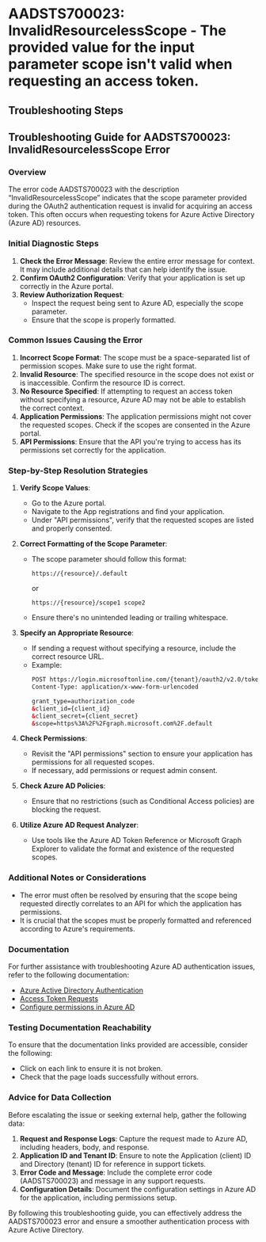 # AADSTS700023: InvalidResourcelessScope - The provided value for the input parameter scope isn't valid when requesting an access token.


## Troubleshooting Steps
## Troubleshooting Guide for AADSTS700023: InvalidResourcelessScope Error

### Overview
The error code AADSTS700023 with the description “InvalidResourcelessScope” indicates that the scope parameter provided during the OAuth2 authentication request is invalid for acquiring an access token. This often occurs when requesting tokens for Azure Active Directory (Azure AD) resources.

### Initial Diagnostic Steps

1. **Check the Error Message**: Review the entire error message for context. It may include additional details that can help identify the issue.
2. **Confirm OAuth2 Configuration**: Verify that your application is set up correctly in the Azure portal.
3. **Review Authorization Request**:
   - Inspect the request being sent to Azure AD, especially the scope parameter.
   - Ensure that the scope is properly formatted.

### Common Issues Causing the Error

1. **Incorrect Scope Format**: The scope must be a space-separated list of permission scopes. Make sure to use the right format.
2. **Invalid Resource**: The specified resource in the scope does not exist or is inaccessible. Confirm the resource ID is correct.
3. **No Resource Specified**: If attempting to request an access token without specifying a resource, Azure AD may not be able to establish the correct context.
4. **Application Permissions**: The application permissions might not cover the requested scopes. Check if the scopes are consented in the Azure portal.
5. **API Permissions**: Ensure that the API you're trying to access has its permissions set correctly for the application.

### Step-by-Step Resolution Strategies

1. **Verify Scope Values**:
   - Go to the Azure portal.
   - Navigate to the App registrations and find your application.
   - Under "API permissions", verify that the requested scopes are listed and properly consented.

2. **Correct Formatting of the Scope Parameter**:
   - The scope parameter should follow this format: 
     ```
     https://{resource}/.default 
     ```
     or 
     ```
     https://{resource}/scope1 scope2
     ```
   - Ensure there's no unintended leading or trailing whitespace.

3. **Specify an Appropriate Resource**:
   - If sending a request without specifying a resource, include the correct resource URL.
   - Example:
     ```html
     POST https://login.microsoftonline.com/{tenant}/oauth2/v2.0/token
     Content-Type: application/x-www-form-urlencoded

     grant_type=authorization_code
     &client_id={client_id}
     &client_secret={client_secret}
     &scope=https%3A%2F%2Fgraph.microsoft.com%2F.default
     ```

4. **Check Permissions**:
   - Revisit the "API permissions" section to ensure your application has permissions for all requested scopes.
   - If necessary, add permissions or request admin consent.

5. **Check Azure AD Policies**:
   - Ensure that no restrictions (such as Conditional Access policies) are blocking the request.

6. **Utilize Azure AD Request Analyzer**:
   - Use tools like the Azure AD Token Reference or Microsoft Graph Explorer to validate the format and existence of the requested scopes.

### Additional Notes or Considerations

- The error must often be resolved by ensuring that the scope being requested directly correlates to an API for which the application has permissions. 
- It is crucial that the scopes must be properly formatted and referenced according to Azure's requirements.

### Documentation

For further assistance with troubleshooting Azure AD authentication issues, refer to the following documentation:

- [Azure Active Directory Authentication](https://docs.microsoft.com/en-us/azure/active-directory/develop/authentication-scenarios)
- [Access Token Requests](https://docs.microsoft.com/en-us/azure/active-directory/develop/v2-oauth2-auth-code-flow)
- [Configure permissions in Azure AD](https://docs.microsoft.com/en-us/azure/active-directory/develop/v2-app-permissions)

### Testing Documentation Reachability

To ensure that the documentation links provided are accessible, consider the following:

- Click on each link to ensure it is not broken.
- Check that the page loads successfully without errors.

### Advice for Data Collection

Before escalating the issue or seeking external help, gather the following data:

1. **Request and Response Logs**: Capture the request made to Azure AD, including headers, body, and response.
2. **Application ID and Tenant ID**: Ensure to note the Application (client) ID and Directory (tenant) ID for reference in support tickets.
3. **Error Code and Message**: Include the complete error code (AADSTS700023) and message in any support requests.
4. **Configuration Details**: Document the configuration settings in Azure AD for the application, including permissions setup.

By following this troubleshooting guide, you can effectively address the AADSTS700023 error and ensure a smoother authentication process with Azure Active Directory.